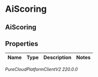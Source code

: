 # AiScoring

## AiScoring

## Properties

|Name | Type | Description | Notes|
|------------ | ------------- | ------------- | -------------|



_PureCloudPlatformClientV2 220.0.0_
